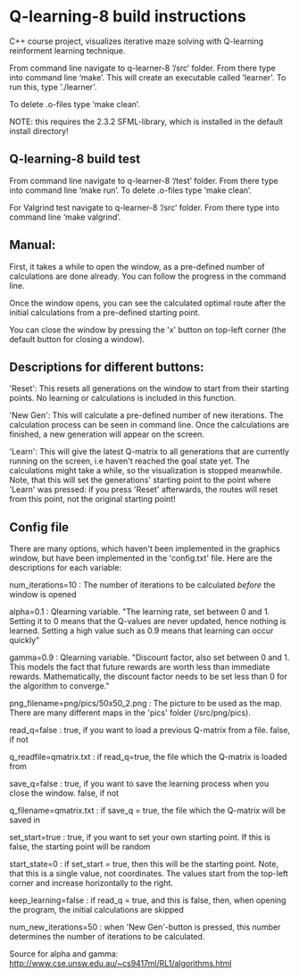 # Q-learning-8 build instructions

C++ course project, visualizes iterative maze solving with Q-learning reinforment learning technique. 

From command line navigate to q-learner-8 ‘/src’ folder. From there type into command line ‘make’. This will create an executable called 'learner'. To run this, type './learner'.

To delete .o-files type ‘make clean’.

NOTE: this requires the 2.3.2 SFML-library, which is installed in the default install directory!

## Q-learning-8 build test
From command line navigate to q-learner-8 ‘/test’ folder. From there type into command line ‘make run’. To delete .o-files type ‘make clean’.

For Valgrind test navigate to q-learner-8 ‘/src’ folder. From there type into command line  ‘make valgrind’.

## Manual:

First, it takes a while to open the window, as a pre-defined number of calculations are done already. You can follow the progress in the command line. 

Once the window opens, you can see the calculated optimal route after the initial calculations from a pre-defined starting point. 

You can close the window by pressing the 'x' button on top-left corner (the default button for closing a window).


## Descriptions for different buttons:

'Reset': This resets all generations on the window to start from their starting points. No learning or calculations is included in this function.

'New Gen': This will calculate a pre-defined number of new iterations. The calculation process can be seen in command line. Once the calculations are finished, a new generation will appear on the screen.

'Learn': This will give the latest Q-matrix to all generations that are currently running on the screen, i.e haven't reached the goal state yet. The calculations might take a while, so the visualization is stopped meanwhile. Note, that this will set the generations' starting point to the point where 'Learn' was pressed: if you press 'Reset' afterwards, the routes will reset from this point, not the original starting point!

## Config file

There are many options, which haven't been implemented in the graphics window, but have been implemented in the 'config.txt' file. Here are the descriptions for each variable:

num_iterations=10 : The number of iterations to be calculated *before* the window is opened

alpha=0.1 : Qlearning variable. "The learning rate, set between 0 and 1. Setting it to 0 means that the Q-values are never updated, hence nothing is learned. Setting a high value such as 0.9 means that learning can occur quickly"

gamma=0.9 : Qlearning variable. "Discount factor, also set between 0 and 1. This models the fact that future rewards are worth less than immediate rewards. Mathematically, the discount factor needs to be set less than 0 for the algorithm to converge."

png_filename=png/pics/50x50_2.png : The picture to be used as the map. There are many different maps in the 'pics' folder (/src/png/pics).

read_q=false : true, if you want to load a previous Q-matrix from a file. false, if not

q_readfile=qmatrix.txt : if read_q=true, the file which the Q-matrix is loaded from

save_q=false : true, if you want to save the learning process when you close the window. false, if not

q_filename=qmatrix.txt : if save_q = true, the file which the Q-matrix will be saved in

set_start=true : true, if you want to set your own starting point. If this is false, the starting point will be random

start_state=0 : if set_start = true, then this will be the starting point. Note, that this is a single value, not coordinates. The values start from the top-left corner and increase horizontally to the right.

keep_learning=false : if read_q = true, and this is false, then, when opening the program, the initial calculations are skipped

num_new_iterations=50 : when 'New Gen'-button is pressed, this number determines the number of iterations to be calculated.

Source for alpha and gamma: http://www.cse.unsw.edu.au/~cs9417ml/RL1/algorithms.html


